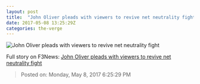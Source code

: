```yaml
---
layout: post
title:  "John Oliver pleads with viewers to revive net neutrality fight"
date: 2017-05-08 13:25:29Z
categories: the-verge
---
```


![John Oliver pleads with viewers to revive net neutrality fight](https://cdn0.vox-cdn.com/thumbor/sfhHI4itnctw7SnvzQx1JeA46ZI=/0x28:730x439/1600x900/cdn0.vox-cdn.com/uploads/chorus_image/image/54669789/Screen_Shot_2014-06-02_at_9.29.49_AM.0.png)




Full story on F3News: [John Oliver pleads with viewers to revive net neutrality fight](http://www.f3nws.com/n/RjfAXH)

> Posted on: Monday, May 8, 2017 6:25:29 PM
